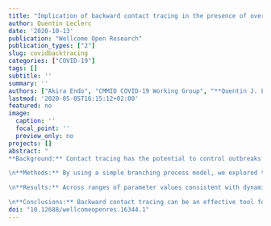 ```yaml
---
title: "Implication of backward contact tracing in the presence of overdispersed transmission in COVID-19 outbreaks"
author: Quentin Leclerc
date: '2020-10-13'
publication: "Wellcome Open Research"
publication_types: ["2"]
slug: covidbacktracing
categories: ["COVID-19"]
tags: []
subtitle: ''
summary: ''
authors: ["Akira Endo", "CMMID COVID-19 Working Group", "**Quentin J. Leclerc**", "Gwenan M. Knight", "Graham F. Medley", "Katherine E. Atkins", "Sebastian Funk", "Adam J. Kucharski"]
lastmod: '2020-05-05T16:15:12+02:00'
featured: no
image:
  caption: ''
  focal_point: ''
  preview_only: no
projects: []
abstract: "
**Background:** Contact tracing has the potential to control outbreaks without the need for stringent physical distancing policies, e.g. civil lockdowns. Unlike forward contact tracing, backward contact tracing identifies the source of newly detected cases. This approach is particularly valuable when there is high individual-level variation in the number of secondary transmissions (overdispersion).

\n**Methods:** By using a simple branching process model, we explored the potential of combining backward contact tracing with more conventional forward contact tracing for control of COVID-19. We estimated the typical size of clusters that can be reached by backward tracing and simulated the incremental effectiveness of combining backward tracing with conventional forward tracing.

\n**Results:** Across ranges of parameter values consistent with dynamics of SARS-CoV-2, backward tracing is expected to identify a primary case generating 3-10 times more infections than average, typically increasing the proportion of subsequent cases averted by a factor of 2-3. The estimated number of cases averted by backward tracing became greater with a higher degree of overdispersion.

\n**Conclusions:** Backward contact tracing can be an effective tool for outbreak control, especially in the presence of overdispersion as was observed with SARS-CoV-2."
doi: "10.12688/wellcomeopenres.16344.1"
---
```

